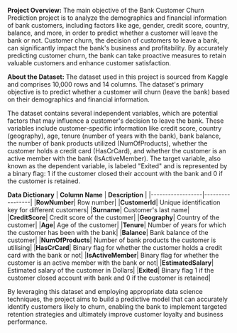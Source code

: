 **Project Overview:**
The main objective of the Bank Customer Churn Prediction project is to analyze the demographics and financial information of bank customers, including factors like age, gender, credit score, country, balance, and more, in order to predict whether a customer will leave the bank or not. Customer churn, the decision of customers to leave a bank, can significantly impact the bank's business and profitability. By accurately predicting customer churn, the bank can take proactive measures to retain valuable customers and enhance customer satisfaction.

**About the Dataset:**
The dataset used in this project is sourced from Kaggle and comprises 10,000 rows and 14 columns. The dataset's primary objective is to predict whether a customer will churn (leave the bank) based on their demographics and financial information.

The dataset contains several independent variables, which are potential factors that may influence a customer's decision to leave the bank. These variables include customer-specific information like credit score, country (geography), age, tenure (number of years with the bank), bank balance, the number of bank products utilized (NumOfProducts), whether the customer holds a credit card (HasCrCard), and whether the customer is an active member with the bank (IsActiveMember). The target variable, also known as the dependent variable, is labeled "Exited" and is represented by a binary flag: 1 if the customer closed their account with the bank and 0 if the customer is retained.

**Data Dictionary**
| **Column Name** | **Description** |
|------------------|-----------------|
|**RowNumber**|	Row number|
|**CustomerId**|	Unique identification key for different customers|
|**Surname**|	Customer's last name|
|**CreditScore**|	Credit score of the customer|
|**Geography**|	Country of the customer|
|**Age**|	Age of the customer|
|**Tenure**|	Number of years for which the customer has been with the bank|
|**Balance**|	Bank balance of the customer|
|**NumOfProducts**|	Number of bank products the customer is utilising|
|**HasCrCard**|	Binary flag for whether the customer holds a credit card with the bank or not|
|**IsActiveMember**|	Binary flag for whether the customer is an active member with the bank or not|
|**EstimatedSalary**|	Estimated salary of the customer in Dollars|
|**Exited**|	Binary flag 1 if the customer closed account with bank and 0 if the customer is retained|

By leveraging this dataset and employing appropriate data science techniques, the project aims to build a predictive model that can accurately identify customers likely to churn, enabling the bank to implement targeted retention strategies and ultimately improve customer loyalty and business performance.
